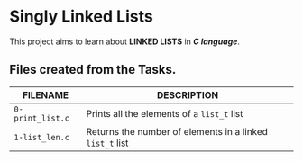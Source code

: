 # Singly Linked Lists
This project aims to learn about **LINKED LISTS** in ***C language***.

## Files created from the Tasks.

| FILENAME | DESCRIPTION |
| -------- | ----------- |
| `0-print_list.c` | Prints all the elements of a `list_t` list |
| `1-list_len.c` | Returns the number of elements in a linked `list_t` list |
